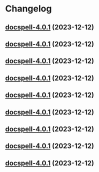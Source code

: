 # Changelog



## [docspell-4.0.1](https://github.com/truecharts/charts/compare/docspell-3.0.29...docspell-4.0.1) (2023-12-12)




## [docspell-4.0.1](https://github.com/truecharts/charts/compare/docspell-3.0.29...docspell-4.0.1) (2023-12-12)




## [docspell-4.0.1](https://github.com/truecharts/charts/compare/docspell-3.0.29...docspell-4.0.1) (2023-12-12)




## [docspell-4.0.1](https://github.com/truecharts/charts/compare/docspell-3.0.29...docspell-4.0.1) (2023-12-12)




## [docspell-4.0.1](https://github.com/truecharts/charts/compare/docspell-3.0.29...docspell-4.0.1) (2023-12-12)




## [docspell-4.0.1](https://github.com/truecharts/charts/compare/docspell-3.0.29...docspell-4.0.1) (2023-12-12)




## [docspell-4.0.1](https://github.com/truecharts/charts/compare/docspell-3.0.29...docspell-4.0.1) (2023-12-12)




## [docspell-4.0.1](https://github.com/truecharts/charts/compare/docspell-3.0.29...docspell-4.0.1) (2023-12-12)




## [docspell-4.0.1](https://github.com/truecharts/charts/compare/docspell-3.0.29...docspell-4.0.1) (2023-12-12)

